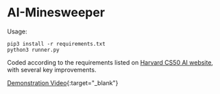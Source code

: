 # AI-Minesweeper

Usage:

```shell
pip3 install -r requirements.txt
python3 runner.py
````

Coded according to the requirements listed on [Harvard CS50 AI website](https://cs50.harvard.edu/ai/2020/projects/1/minesweeper/), with several key improvements.

[Demonstration Video](https://youtu.be/yJcmngRe0tc){:target="_blank"}
